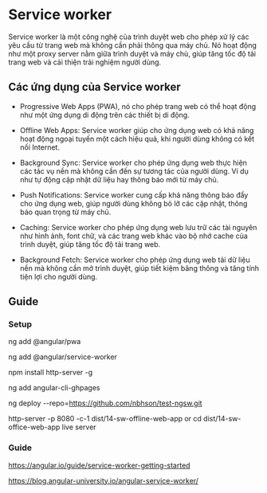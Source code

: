 # Service worker

Service worker là một công nghệ của trình duyệt web cho phép xử lý các yêu cầu từ trang web mà không cần phải thông qua máy chủ. Nó hoạt động như một proxy server nằm giữa trình duyệt và máy chủ, giúp tăng tốc độ tải trang web và cải thiện trải nghiệm người dùng.

## Các ứng dụng của Service worker

- Progressive Web Apps (PWA), nó cho phép trang web có thể hoạt động như một ứng dụng di động trên các thiết bị di động.

- Offline Web Apps: Service worker giúp cho ứng dụng web có khả năng hoạt động ngoại tuyến một cách hiệu quả, khi người dùng không có kết nối Internet.

- Background Sync: Service worker cho phép ứng dụng web thực hiện các tác vụ nền mà không cần đến sự tương tác của người dùng. Ví dụ như tự động cập nhật dữ liệu hay thông báo mới từ máy chủ.

- Push Notifications: Service worker cung cấp khả năng thông báo đẩy cho ứng dụng web, giúp người dùng không bỏ lỡ các cập nhật, thông báo quan trọng từ máy chủ.

- Caching: Service worker cho phép ứng dụng web lưu trữ các tài nguyên như hình ảnh, font chữ, và các trang web khác vào bộ nhớ cache của trình duyệt, giúp tăng tốc độ tải trang web.

- Background Fetch: Service worker cho phép ứng dụng web tải dữ liệu nền mà không cần mở trình duyệt, giúp tiết kiệm băng thông và tăng tính tiện lợi cho người dùng.

## Guide

### Setup

ng add @angular/pwa

ng add @angular/service-worker

npm install http-server -g

ng add angular-cli-ghpages

ng deploy --repo=https://github.com/nbhson/test-ngsw.git

http-server -p 8080 -c-1 dist/14-sw-offline-web-app
or
cd dist/14-sw-office-web-app
live server

### Guide

<https://angular.io/guide/service-worker-getting-started>

<https://blog.angular-university.io/angular-service-worker/>
